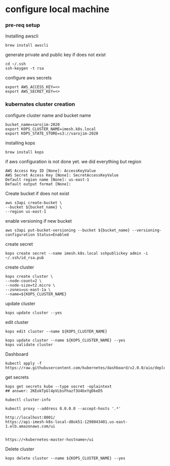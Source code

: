 # configure local machine

### pre-req setup

Installing awscli

    brew install awscli

generate private and public key if does not exist

    cd ~/.ssh
    ssh-keygen -t rsa


configure aws secrets

    export AWS_ACCESS_KEY=<>
    export AWS_SECRET_KEY=<>

### kubernates cluster creation


configure cluster name and bucket name

    bucket_name=sarojim-2020
    export KOPS_CLUSTER_NAME=imesh.k8s.local
    export KOPS_STATE_STORE=s3://sarojim-2020

installing kops

    brew install kops


if aws configuration is not done yet. we did everything but region

    AWS Access Key ID [None]: AccessKeyValue
    AWS Secret Access Key [None]: SecretAccessKeyValue
    Default region name [None]: us-east-1
    Default output format [None]:

Create bucket if does not exist

    aws s3api create-bucket \
    --bucket ${bucket_name} \
    --region us-east-1

enable versioning if new bucket

    aws s3api put-bucket-versioning --bucket ${bucket_name} --versioning-configuration Status=Enabled


create secret

    kops create secret --name imesh.k8s.local sshpublickey admin -i ~/.ssh/id_rsa.pub


create cluster

    kops create cluster \
    --node-count=2 \
    --node-size=t2.micro \
    --zones=us-east-1a \
    --name=${KOPS_CLUSTER_NAME}

update cluster

    kops update cluster --yes

edit cluster

    kops edit cluster --name ${KOPS_CLUSTER_NAME}

    kops update cluster --name ${KOPS_CLUSTER_NAME} --yes
    kops validate cluster

Dashboard

    kubectl apply -f https://raw.githubusercontent.com/kubernetes/dashboard/v2.0.0/aio/deploy/recommended.yaml

get secrets

    kops get secrets kube --type secret -oplaintext
    ## answer: 2KEokTpGl4pVLbsFhazf3U4bxYgDkeD5

    kubectl cluster-info

    kubectl proxy --address 0.0.0.0 --accept-hosts '.*'

    http://localhost:8001/
    https://api-imesh-k8s-local-d8ok51-1298043401.us-east-1.elb.amazonaws.com/ui


    https://<kubernetes-master-hostname>/ui

Delete cluster

    kops delete cluster --name ${KOPS_CLUSTER_NAME} --yes
